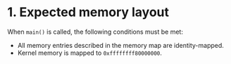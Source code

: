 # 1. Expected memory layout
When `main()` is called, the following conditions must be met:
- All memory entries described in the memory map are identity-mapped.
- Kernel memory is mapped to `0xffffffff80000000`.
